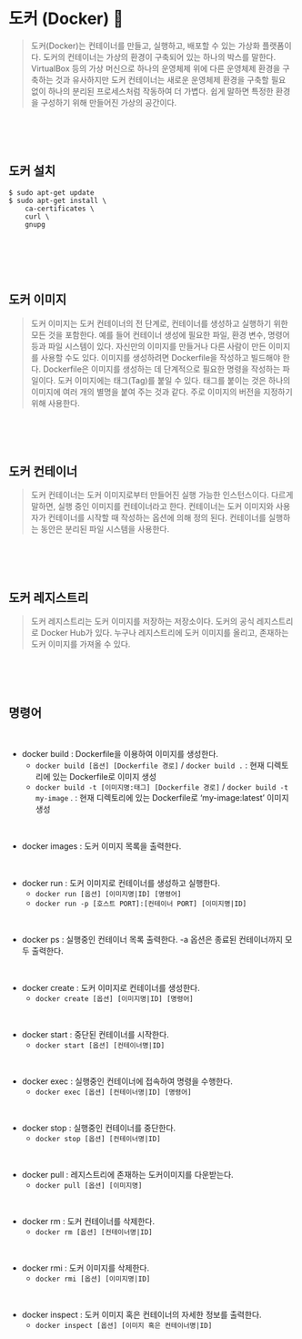 # 도커 (Docker) 🐳
> 도커(Docker)는 컨테이너를 만들고, 실행하고, 배포할 수 있는 가상화 플랫폼이다. 도커의 컨테이너는 가상의 환경이 구축되어 있는 하나의 박스를 말한다. VirtualBox 등의 가상 머신으로 하나의 운영체제 위에 다른 운영체제 환경을 구축하는 것과 유사하지만 도커 컨테이너는 새로운 운영체제 환경을 구축할 필요 없이 하나의 분리된 프로세스처럼 작동하여 더 가볍다. 쉽게 말하면 특정한 환경을 구성하기 위해 만들어진 가상의 공간이다.
<br>
<br>
<br>

## 도커 설치
``` linux
$ sudo apt-get update
$ sudo apt-get install \
    ca-certificates \
    curl \
    gnupg
 
```
<br>
<br>
<br>


## 도커 이미지
> 도커 이미지는 도커 컨테이너의 전 단계로, 컨테이너를 생성하고 실행하기 위한 모든 것을 포함한다. 예를 들어 컨테이너 생성에 필요한 파일, 환경 변수, 명령어 등과 파일 시스템이 있다. 자신만의 이미지를 만들거나 다른 사람이 만든 이미지를 사용할 수도 있다. 이미지를 생성하려면 Dockerfile을 작성하고 빌드해야 한다. Dockerfile은 이미지를 생성하는 데 단계적으로 필요한 명령을 작성하는 파일이다. 도커 이미지에는 태그(Tag)를 붙일 수 있다. 태그를 붙이는 것은 하나의 이미지에 여러 개의 별명을 붙여 주는 것과 같다. 주로 이미지의 버전을 지정하기 위해 사용한다.
<br>
<br>
<br>

## 도커 컨테이너
> 도커 컨테이너는 도커 이미지로부터 만들어진 실행 가능한 인스턴스이다. 다르게 말하면, 실행 중인 이미지를 컨테이너라고 한다. 컨테이너는 도커 이미지와 사용자가 컨테이너를 시작할 때 작성하는 옵션에 의해 정의 된다. 컨테이너를 실행하는 동안은 분리된 파일 시스템을 사용한다.
<br>
<br>
<br>

## 도커 레지스트리
> 도커 레지스트리는 도커 이미지를 저장하는 저장소이다. 도커의 공식 레지스트리로 Docker Hub가 있다. 누구나 레지스트리에 도커 이미지를 올리고, 존재하는 도커 이미지를 가져올 수 있다.


<br>
<br>
<br>

## 명령어
<br>

- docker build : Dockerfile을 이용하여 이미지를 생성한다.   
    - `docker build [옵션] [Dockerfile 경로]`   / `docker build .` : 현재 디렉토리에 있는 Dockerfile로 이미지 생성
    - `docker build -t [이미지명:태그] [Dockerfile 경로]`   / `docker build -t my-image` . : 현재 디렉토리에 있는 Dockerfile로 ‘my-image:latest’ 이미지 생성

<br>

- docker images : 도커 이미지 목록을 출력한다.

<br>

- docker run : 도커 이미지로 컨테이너를 생성하고 실행한다.
    - `docker run [옵션] [이미지명|ID] [명령어]`
    - `docker run -p [호스트 PORT]:[컨테이너 PORT] [이미지명|ID]`

<br>

- docker ps : 실행중인 컨테이너 목록 출력한다. -a 옵션은 종료된 컨테이너까지 모두 출력한다.

<br>

- docker create : 도커 이미지로 컨테이너를 생성한다.
    - `docker create [옵션] [이미지명|ID] [명령어]` 
<br>

- docker start : 중단된 컨테이너를 시작한다.
    - `docker start [옵션] [컨테이너명|ID]`

<br>

- docker exec : 실행중인 컨테이너에 접속하여 명령을 수행한다.
    - `docker exec [옵션] [컨테이너명|ID] [명령어]`
<br> 

- docker stop : 실행중인 컨테이너를 중단한다.
    - `docker stop [옵션] [컨테이너명|ID]`
<br>

- docker pull : 레지스트리에 존재하는 도커이미지를 다운받는다.
    - `docker pull [옵션] [이미지명]`
<br>

- docker rm : 도커 컨테이너를 삭제한다.
    - `docker rm [옵션] [컨테이너명|ID]`
<br>

- docker rmi : 도커 이미지를 삭제한다.
    - `docker rmi [옵션] [이미지명|ID]` 
<br>

- docker inspect : 도커 이미지 혹은 컨테이너의 자세한 정보를 출력한다.
    - `docker inspect [옵션] [이미지 혹은 컨테이너명|ID]`


